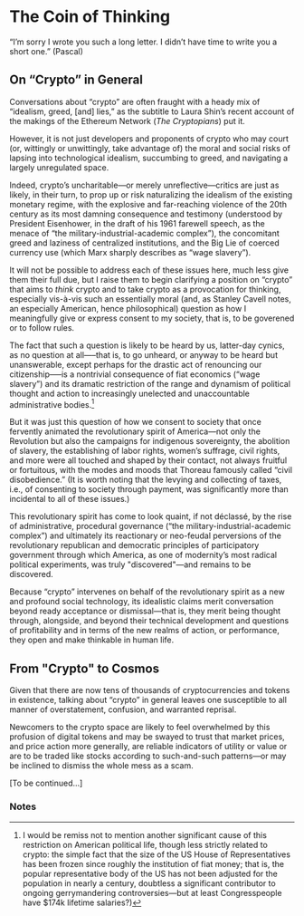 # The Coin of Thinking

“I’m sorry I wrote you such a long letter. I didn’t have time to write you a short one.” (Pascal)

## On “Crypto” in General

Conversations about “crypto” are often fraught with a heady mix of “idealism, greed, [and] lies,” as the subtitle to Laura Shin’s recent account of the makings of the Ethereum Network (_The Cryptopians_) put it. 

However, it is not just developers and proponents of crypto who may court (or, wittingly or unwittingly, take advantage of) the moral and social risks of lapsing into technological idealism, succumbing to greed, and navigating a largely unregulated space.

Indeed, crypto’s uncharitable—or merely unreflective—critics are just as likely, in their turn, to prop up or risk naturalizing the idealism of the existing monetary regime, with the explosive and far-reaching violence of the 20th century as its most damning consequence and testimony (understood by President Eisenhower, in the draft of his 1961 farewell speech, as the menace of “the military-industrial-academic complex”), the concomitant greed and laziness of centralized institutions, and the Big Lie of coerced currency use (which Marx sharply describes as “wage slavery”).

It will not be possible to address each of these issues here, much less give them their full due, but I raise them to begin clarifying a position on “crypto” that aims to _think_ crypto and to take crypto as a provocation for thinking, especially vis-à-vis such an essentially moral (and, as Stanley Cavell notes, an especially American, hence philosophical) question as how I meaningfully give or express consent to my society, that is, to be goverened or to follow rules.

The fact that such a question is likely to be heard by us, latter-day cynics, as no question at all—–that is, to go unheard, or anyway to be heard but unanswerable, except perhaps for the drastic act of renouncing our citizenship—–is a nontrivial consequence of fiat economics (“wage slavery”) and its dramatic restriction of the range and dynamism of political thought and action to increasingly unelected and unaccountable administrative bodies.[^1] 

[^1]: I would be remiss not to mention another significant cause of this restriction on American political life, though less strictly related to crypto: the simple fact that the size of the US House of Representatives has been frozen since roughly the institution of fiat money; that is, the popular representative body of the US has not been adjusted for the population in nearly a century, doubtless a significant contributor to ongoing gerrymandering controversies—but at least Congresspeople have $174k lifetime salaries?)

But it was just this question of how we consent to society that once fervently animated the revolutionary spirit of America—not only the Revolution but also the campaigns for indigenous sovereignty, the abolition of slavery, the establishing of labor rights, women’s suffrage, civil rights, and more were all touched and shaped by their contact, not always fruitful or fortuitous, with the modes and moods that Thoreau famously called “civil disobedience.” (It is worth noting that the levying and collecting of taxes, i.e., of consenting to society through payment, was significantly more than incidental to all of these issues.)

This revolutionary spirit has come to look quaint, if not déclassé, by the rise of administrative, procedural governance (“the military-industrial-academic complex”) and ultimately its reactionary or neo-feudal perversions of the revolutionary republican and democratic principles of participatory government through which America, as one of modernity’s most radical political experiments, was truly "discovered"—and remains to be discovered.

Because “crypto” intervenes on behalf of the revolutionary spirit as a new and profound social technology, its idealistic claims merit conversation beyond ready acceptance or dismissal—that is, they merit being thought through, alongside, and beyond their technical development and questions of profitability and in terms of the new realms of action, or performance, they open and make thinkable in human life.


## From "Crypto" to Cosmos

Given that there are now tens of thousands of cryptocurrencies and tokens in existence, talking about “crypto” in general leaves one susceptible to all manner of overstatement, confusion, and warranted reprisal.

Newcomers to the crypto space are likely to feel overwhelmed by this profusion of digital tokens and may be swayed to trust that market prices, and price action more generally, are reliable indicators of utility or value or are to be traded like stocks according to such-and-such patterns—or may be inclined to dismiss the whole mess as a scam.

[To be continued...]

### Notes

